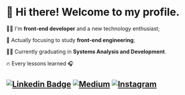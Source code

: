 # 👋 Hi there! Welcome to my profile.

👨‍💻 I'm **front-end developer** and a new technology enthusiast;

🎯 Actually focusing to study **front-end engineering**;

👨‍🎓 Currently graduating in **Systems Analysis and Development**.

🔥 Every lessons learned 🎧


## [![Linkedin Badge](https://img.shields.io/badge/-LinkedIn-0077B5?style=flat&logo=Linkedin&logoColor=white)](https://www.linkedin.com/in/bryan-matheus/) [![Medium](https://img.shields.io/badge/-medium-242A2D?style=flat&logo=medium&logoColor=white)](https://medium.com/@bryan.matheusbmf) [![Instagram](https://img.shields.io/badge/-instagram-D42F8A?style=flat&logo=instagram&logoColor=white)](https://www.instagram.com/bmatheusz/)

